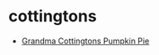 # cottingtons

 * [Grandma Cottingtons Pumpkin Pie](index/g/grandma-cottingtons-pumpkin-pie-920.json)
